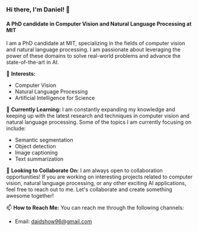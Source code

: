 ### Hi there, I'm Daniel! 👋
#### A PhD candidate in Computer Vision and Natural Language Processing at MIT

I am a PhD candidate at MIT, specializing in the fields of computer vision and natural language processing. I am passionate about leveraging the power of these domains to solve real-world problems and advance the state-of-the-art in AI.

👀 **Interests:**
- Computer Vision
- Natural Language Processing
- Artificial Intelligence for Science

🌱 **Currently Learning:**
I am constantly expanding my knowledge and keeping up with the latest research and techniques in computer vision and natural language processing. Some of the topics I am currently focusing on include:
- Semantic segmentation
- Object detection
- Image captioning
- Text summarization

💞️ **Looking to Collaborate On:**
I am always open to collaboration opportunities! If you are working on interesting projects related to computer vision, natural language processing, or any other exciting AI applications, feel free to reach out to me. Let's collaborate and create something awesome together!

📫 **How to Reach Me:**
You can reach me through the following channels:
- Email: [daidshow96@gmail.com](daidshow96@gmail.com)
